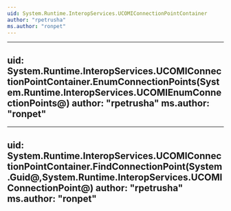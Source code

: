 ```yaml
---
uid: System.Runtime.InteropServices.UCOMIConnectionPointContainer
author: "rpetrusha"
ms.author: "ronpet"
---
```


---
uid: System.Runtime.InteropServices.UCOMIConnectionPointContainer.EnumConnectionPoints(System.Runtime.InteropServices.UCOMIEnumConnectionPoints@)
author: "rpetrusha"
ms.author: "ronpet"
---

---
uid: System.Runtime.InteropServices.UCOMIConnectionPointContainer.FindConnectionPoint(System.Guid@,System.Runtime.InteropServices.UCOMIConnectionPoint@)
author: "rpetrusha"
ms.author: "ronpet"
---

